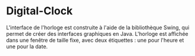 # Digital-Clock
L'interface de l'horloge est construite à l'aide de la bibliothèque Swing, qui permet de créer des interfaces graphiques en Java. L'horloge est affichée dans une fenêtre de taille fixe, avec deux étiquettes : une pour l'heure et une pour la date.
